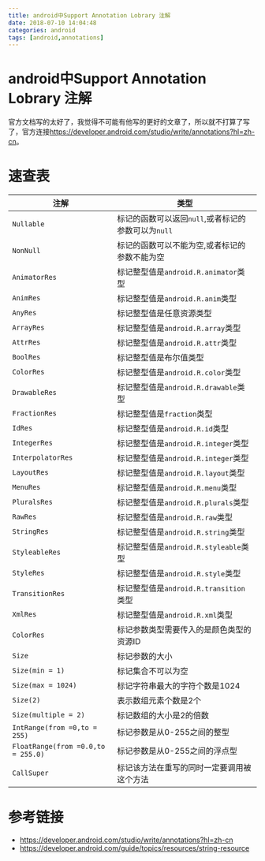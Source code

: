 ```yaml
---
title: android中Support Annotation Lobrary 注解
date: 2018-07-10 14:04:48
categories: android
tags: [android,annotations]
---
```

# android中Support Annotation Lobrary 注解

官方文档写的太好了，我觉得不可能有他写的更好的文章了，所以就不打算了写了，官方连接<https://developer.android.com/studio/write/annotations?hl=zh-cn>。

# 速查表
|注解|类型|
|--|--|
|``Nullable``|标记的函数可以返回``null``,或者标记的参数可以为``null``|
|``NonNull``|标记的函数可以不能为空,或者标记的参数不能为空|
|``AnimatorRes``|标记整型值是``android.R.animator``类型|
|``AnimRes``|标记整型值是``android.R.anim``类型|
|``AnyRes``|标记整型值是任意资源类型|
|``ArrayRes``|标记整型值是``android.R.array``类型|
|``AttrRes``|标记整型值是``android.R.attr``类型|
|``BoolRes``|标记整型值是布尔值类型|
|``ColorRes``|标记整型值是``android.R.color``类型|
|``DrawableRes``|标记整型值是``android.R.drawable``类型|
|``FractionRes``|标记整型值是``fraction``类型|
|``IdRes``|标记整型值是``android.R.id``类型|
|``IntegerRes``|标记整型值是``android.R.integer``类型|
|``InterpolatorRes``|标记整型值是``android.R.integer``类型|
|``LayoutRes``|标记整型值是``android.R.layout``类型|
|``MenuRes``|标记整型值是``android.R.menu``类型|
|``PluralsRes``|标记整型值是``android.R.plurals``类型|
|``RawRes``|标记整型值是``android.R.raw``类型|
|``StringRes``|标记整型值是``android.R.string``类型|
|``StyleableRes``|标记整型值是``android.R.styleable``类型|
|``StyleRes``|标记整型值是``android.R.style``类型|
|``TransitionRes``|标记整型值是``android.R.transition``类型|
|``XmlRes``|标记整型值是``android.R.xml``类型|
|``ColorRes``|标记参数类型需要传入的是颜色类型的资源ID|
|``Size``|标记参数的大小|
|``Size(min = 1)``|标记集合不可以为空|
|``Size(max = 1024)``|标记字符串最大的字符个数是1024|
|``Size(2)``|表示数组元素个数是2个|
|``Size(multiple = 2)``|标记数组的大小是2的倍数|
|``IntRange(from =0,to = 255)``|标记参数是从0-255之间的整型|
|``FloatRange(from =0.0,to = 255.0)``|标记参数是从0-255之间的浮点型|
|``CallSuper``|标记该方法在重写的同时一定要调用被这个方法|


# 参考链接
* <https://developer.android.com/studio/write/annotations?hl=zh-cn>
* <https://developer.android.com/guide/topics/resources/string-resource>